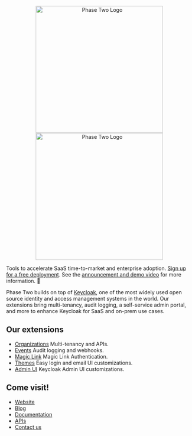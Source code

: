 <p align="center">
    <img src="https://user-images.githubusercontent.com/244253/211920936-3280408e-5873-45e4-bc3c-b5a9f0bc1ad0.png#gh-light-mode-only" alt="Phase Two Logo" width="344px" height="auto" />
    <img src="https://user-images.githubusercontent.com/244253/211920950-dcc9ae85-d3b3-4029-a2dc-069c663d6ee9.png#gh-dark-mode-only" alt="Phase Two Logo" width="344px" height="auto" />
</p>

Tools to accelerate SaaS time-to-market and enterprise adoption. [Sign up for a free deployment](https://phasetwo.io/dashboard/?utm_source=github&utm_medium=readme&utm_campaign=p2-inc). See the [announcement and demo video](https://phasetwo.io/blog/self-service/) for more information. :rocket:

Phase Two builds on top of [Keycloak](https://keycloak.org/), one of the most widely used open source identity and access management systems in the world. Our extensions bring multi-tenancy, audit logging, a self-service admin portal, and more to enhance Keycloak for SaaS and on-prem use cases.

## Our extensions
- [Organizations](https://github.com/p2-inc/keycloak-orgs) Multi-tenancy and APIs.
- [Events](https://github.com/p2-inc/keycloak-events) Audit logging and webhooks.
- [Magic Link](https://github.com/p2-inc/keycloak-magic-link) Magic Link Authentication.
- [Themes](https://github.com/p2-inc/keycloak-themes) Easy login and email UI customizations.
- [Admin UI](https://github.com/p2-inc/keycloak-ui) Keycloak Admin UI customizations.

## Come visit!
- [Website](https://phasetwo.io)
- [Blog](https://phasetwo.io/blog)
- [Documentation](https://phasetwo.io/docs/introduction)
- [APIs](https://phasetwo.io/api/)
- [Contact us](mailto:support@phasetwo.io)
